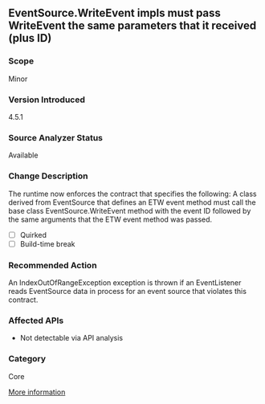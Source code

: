## EventSource.WriteEvent impls must pass WriteEvent the same parameters that it received (plus ID)

### Scope
Minor

### Version Introduced
4.5.1

### Source Analyzer Status
Available

### Change Description
The runtime now enforces the contract that specifies the following: A class derived from EventSource that defines an ETW event method must call the base class EventSource.WriteEvent method with the event ID followed by the same arguments that the ETW event method was passed. 

- [ ] Quirked
- [ ] Build-time break

### Recommended Action
An IndexOutOfRangeException exception is thrown if an EventListener reads EventSource data in process for an event source that violates this contract. 

### Affected APIs
* Not detectable via API analysis

### Category
Core

[More information](https://msdn.microsoft.com/en-us/library/dn458360(v=vs.110).aspx)

<!-- breaking change id: 31 -->
